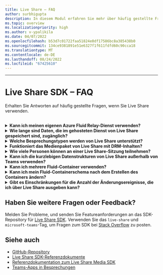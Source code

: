 ```yaml
---
title: Live Share – FAQ
author: surbhigupta
description: In diesem Modul erfahren Sie mehr über häufig gestellte Fragen zu Live Share.
ms.topic: overview
ms.localizationpriority: high
ms.author: v-ypalikila
ms.date: 04/07/2022
ms.openlocfilehash: b53d7c01722faa51824e0df17586bc8a385438b0
ms.sourcegitcommit: 134ce9381891e51e6327f1f611fdfd60c90cca18
ms.translationtype: MT
ms.contentlocale: de-DE
ms.lasthandoff: 08/24/2022
ms.locfileid: "67425610"
---
```

---

# <a name="live-share-sdk-faq"></a>Live Share SDK – FAQ

Erhalten Sie Antworten auf häufig gestellte Fragen, wenn Sie Live Share verwenden.<br>

<br>

<details>

<summary><b>Kann ich meinen eigenen Azure Fluid Relay-Dienst verwenden?</b></summary>

Ja! Beim Erstellen der `TeamsFluidClient` Klasse können Sie eigene `AzureConnectionConfig`definieren. Live Share ordnet Containern zu, die Sie mit Besprechungen erstellen, aber Sie müssen die Schnittstelle zum Signieren von `ITokenProvider` Token für Ihre Container implementieren. Sie können z. B. eine bereitgestellte `AzureFunctionTokenProvider`Funktion verwenden, die eine Azure-Cloudfunktion verwendet, um ein Zugriffstoken von einem Server anzufordern.

Obwohl es für die meisten von Ihnen von Vorteil ist, unseren kostenlos gehosteten Dienst zu verwenden, kann es immer noch Vorkommen geben, in denen es von Vorteil ist, Ihren eigenen Azure Fluid Relay-Dienst für Ihre Live Share-App zu verwenden. Erwägen Sie die Verwendung einer benutzerdefinierten AFR-Dienstverbindung, wenn Sie:

* Speicherung von Daten in Fluid-Containern über die Lebensdauer einer Besprechung hinaus erforderlich.
* Übertragen vertraulicher Daten über den Dienst, der eine benutzerdefinierte Sicherheitsrichtlinie erfordert.
* Entwickeln Sie Features beispielsweise `SharedMap`über Fluid Framework für Ihre Anwendung außerhalb von Teams.

Weitere [Informationen finden Sie](./teams-live-share-how-to/how-to-custom-azure-fluid-relay.md) in der [Azure Fluid Relay-Dokumentation](/azure/azure-fluid-relay/).

<br>

</details>

<details>

<summary><b>Wie lange sind Daten, die im gehosteten Dienst von Live Share gespeichert sind, zugänglich?</b></summary>

Alle Daten, die mittels Fluid-Container gesendet oder gespeichert wurden, die von dem von Live Share gehosteten Azure Fluid Relay-Dienst erstellt wurden, sind für 24 Stunden zugänglich. Wenn Sie Daten länger als 24 Stunden speichern möchten, können Sie unseren gehosteten Azure Fluid Relay-Dienst durch Ihren eigenen ersetzen. Alternativ können Sie Ihren eigenen Speicheranbieter parallel zum gehosteten Dienst von Live Share verwenden.

<br>

</details>

<details>

<summary><b>Welche Besprechungstypen werden von Live Share unterstützt?</b></summary>

Während der Vorschau werden nur geplante Besprechungen unterstützt, und alle Teilnehmer müssen sich im Besprechungskalender befinden. Besprechungstypen wie 1:1-Anrufe, Gruppenanrufe und Besprechungen werden nicht unterstützt.

<br>

</details>

<details>

<summary><b>Funktioniert das Medienpaket von Live Share mit DRM-Inhalten?</b></summary>

Nein. Teams unterstützt derzeit keine verschlüsselten Medien für Registerkartenanwendungen auf dem Desktop. Chrome-, Edge- und mobile Clients werden unterstützt. Weitere Informationen finden Sie [hier](https://github.com/microsoft/live-share-sdk/issues/14).

<br>

</details>

<details>
<summary><b>Wie viele Personen können an einer Live Share-Sitzung teilnehmen?</b></summary>

Derzeit unterstützt Live Share maximal 100 Teilnehmer pro Sitzung. Wenn Sie daran interessiert sind, können Sie [hier eine Diskussion beginnen](https://github.com/microsoft/live-share-sdk/discussions).

<br>

</details>

<details>
<summary><b>Kann ich die kurzlebigen Datenstrukturen von Live Share außerhalb von Teams verwenden?</b></summary>

Derzeit ist für Live-Freigabepakete das Teams Client SDK erforderlich, damit es ordnungsgemäß funktioniert. Features in `@microsoft/live-share` oder `@microsoft/live-share-media` funktionieren nicht außerhalb von Microsoft Teams. Wenn Sie daran interessiert sind, können Sie [hier eine Diskussion beginnen](https://github.com/microsoft/live-share-sdk/discussions).

<br>

</details>

<details>
<summary><b>Kann ich mehrere Fluid-Container verwenden?</b></summary>

Derzeit unterstützt Live Share nur einen Container mit unserem bereitgestellten Azure Fluid Relay-Dienst. Es ist jedoch möglich, sowohl einen Live Share-Container als auch einen Container zu verwenden, der von Ihrer eigenen Azure Fluid Relay-Instanz erstellt wurde.

<br>

</details>

<details>
<summary><b>Kann ich mein Fluid-Containerschema nach dem Erstellen des Containers ändern?</b></summary>

Derzeit unterstützt Live Share das Hinzufügen neuer Elemente `initialObjects` zu Fluid `ContainerSchema` nach dem Erstellen oder Verknüpfen eines Containers nicht. Da Live Share-Sitzungen kurzlebig sind, ist dies am häufigsten ein Problem während der Entwicklung, nachdem Sie Ihrer App neue Features hinzugefügt haben.

> [!NOTE]
> Wenn Sie die `dynamicObjectTypes` Eigenschaft in der `ContainerSchema`verwenden, können Sie jederzeit neue Typen hinzufügen. Wenn Sie später Typen aus dem Schema entfernen, schlagen vorhandene DDS-Instanzen dieser Typen ordnungsgemäß fehl.

Um Fehler zu beheben, die sich aus Änderungen am `initialObjects` lokalen Testen in Ihrem Browser ergeben, entfernen Sie die Container-ID mit Hash von Ihrer URL, und laden Sie die Seite neu. Wenn Sie in einer Teams-Besprechung testen, starten Sie eine neue Besprechung, und versuchen Sie es erneut.

Wenn Sie planen, Ihre App mit neuen `SharedObject` oder `EphemeralObject` häufigen Instanzen zu aktualisieren, sollten Sie überlegen, wie Sie neue Schemaänderungen in der Produktion bereitstellen. Obwohl das tatsächliche Risiko relativ gering und kurz anhaltend ist, kann es zu dem Zeitpunkt, zu dem Sie die Änderung bereitstellen, aktive Sitzungen geben. Vorhandene Benutzer in der Sitzung sollten nicht beeinträchtigt werden, aber Benutzer, die dieser Sitzung beitreten, nachdem Sie eine grundlegende Änderung bereitgestellt haben, können Probleme beim Herstellen der Verbindung mit der Sitzung haben. Um dies zu entschärfen, können Sie einige der folgenden Lösungen in Betracht ziehen:

* Stellen Sie Schemaänderungen für Ihre Webanwendung außerhalb der normalen Geschäftszeiten bereit.
* Verwenden Sie `dynamicObjectTypes` dies für alle Änderungen, die an Ihrem Schema vorgenommen wurden, anstatt sie zu ändern `initialObjects`.

> [!NOTE]
> Live Share unterstützt derzeit weder die Versionsverwaltung Ihrer `ContainerSchema`App noch apIs, die für Migrationen vorgesehen sind.

<br>

</details>

<details>
<summary><b>Gibt es Einschränkungen für die Anzahl der Änderungsereignisse, die ich über Live Share ausgeben kann?</b></summary>

Während sich die Livefreigabe in der Vorschau befindet, wird kein Grenzwert für Ereignisse erzwungen, die über Live Share ausgegeben werden. Um eine optimale Leistung zu erzielen, müssen Sie Änderungen, die durch `SharedObject` instanzen ausgegeben werden, `EphemeralObject` auf eine Nachricht pro 50 Millisekunden oder mehr entprellen. Dies ist besonders wichtig, wenn Änderungen basierend auf Maus- oder Touchkoordinaten gesendet werden, z. B. beim Synchronisieren von Cursorpositionen, Beim Freihandzeichnen und Ziehen von Objekten um eine Seite.

<br>

</details>

## <a name="have-more-questions-or-feedback"></a>Haben Sie weitere Fragen oder Feedback?

Melden Sie Probleme, und senden Sie Featureanforderungen an das SDK-Repository für [Live Share SDK](https://github.com/microsoft/live-share-sdk). Verwenden Sie das `live-share` und `microsoft-teams`-Tag, um Fragen zum SDK bei [Stack Overflow](https://stackoverflow.com/questions/tagged/live-share+microsoft-teams) zu posten.

## <a name="see-also"></a>Siehe auch

* [GitHub-Repository](https://github.com/microsoft/live-share-sdk)
* [Live Share SDK-Referenzdokumente](/javascript/api/@microsoft/live-share/)
* [Referenzdokumentation zum Live Share Media SDK](/javascript/api/@microsoft/live-share-media/)
* [Teams-Apps in Besprechungen](teams-apps-in-meetings.md)
